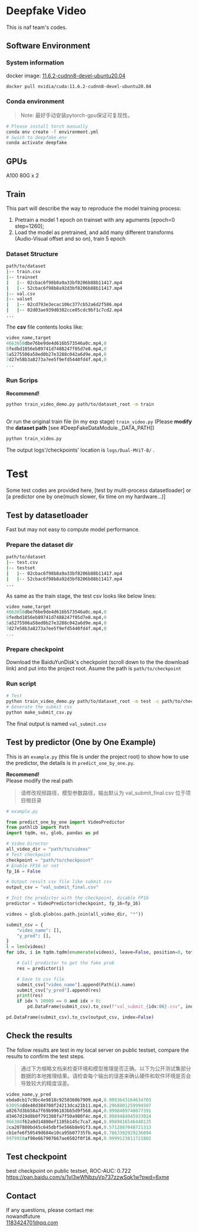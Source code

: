 # Deepfake Video
This is naf team's codes.

## Software Environment

### System information 
docker image: [11.6.2-cudnn8-devel-ubuntu20.04](https://hub.docker.com/r/nvidia/cuda/tags?page=&page_size=&ordering=&name=11.6.2-cudnn8-devel-ubuntu20.04)
``` bash
docker pull nvidia/cuda:11.6.2-cudnn8-devel-ubuntu20.04
```
### Conda environment
> Note: 最好手动安装pytorch-gpu保证可复现性。
``` bash
# Please install torch manually
conda env create -f environment.yml
# Swich to deepfake env
conda activate deepfake
```

## GPUs
A100 80G x 2

## Train
This part will describe the way to reproduce the model training process:
1. Pretrain a model 1 epoch on trainset with any aguments [epoch=0 step=1260];
2. Load the model as pretrained, and add many different transforms (Audio-Visual offset and so on), train 5 epoch


### Dataset Structure

``` bash
path/to/dataset
|-- train.csv
|-- trainset
|   |-- 02cbac6f98b8a9a33bf8206b88b11417.mp4
|   |-- 52cbac6f98b8a92d3bf8206b88b11417.mp4
|-- val.csv
|-- valset
|   |-- 02cd793e3ecac106c377cb52a6d2f586.mp4
|   |-- 02d03ae939d0302cce05cdc9bf1c7cd2.mp4
...
```

The **csv** file contents looks like:
```sql
video_name,target
4663658dbe76be9de4d616b573546a0c.mp4,0
8fedbd1856eb89741d7488247f05d7e8.mp4,0
5a5275506a58ed0b27e3288c042a6d9e.mp4,0
7d27e58b3a8273a7ee5f9efd5440fd4f.mp4,0
...
```

### Run Scrips

**Recommend!**
``` bash
python train_video_demo.py path/to/dataset_root -m train
```
\
Or run the original train file (in my exp stage) ```train_video.py```
(Please **modify** the **dataset path** [see #DeepFakeDataModule._DATA_PATH])
``` bash
python train_video.py
```

The output logs'/checkpoints' location is ```logs/Dual-MViT-B/``` .


# Test
Some test codes are provided here, [test by mulit-process datasetloader] or [a predictor one by one(much slower, 6x time on my hardware...)]
## Test by datasetloader
Fast but may not easy to compute model performance.
### Prepare the dataset dir
``` bash
path/to/dataset
|-- test.csv
|-- testset
|   |-- 02cbac6f98b8a9a33bf8206b88b11417.mp4
|   |-- 52cbac6f98b8a92d3bf8206b88b11417.mp4
...
```
As same as the train stage, the test csv looks like below lines:
``` sql
video_name,target
4663658dbe76be9de4d616b573546a0c.mp4,0
8fedbd1856eb89741d7488247f05d7e8.mp4,0
5a5275506a58ed0b27e3288c042a6d9e.mp4,0
7d27e58b3a8273a7ee5f9efd5440fd4f.mp4,0
...
```

### Prepare checkpoint
Download the BaiduYunDisk's checkpoint (scroll down to the the download link) and put into the project root. Asume the path is ```path/to/checkpoint```

### Run script
``` bash
# Test
python train_video_demo.py path/to/dataset_root -m test -c path/to/checkpoint
# Generate the submit csv
python make_submit_csv.py
```
The final output is named ```val_submit.csv```


## Test by predictor (One by One Example)
This is an ```example.py``` (this file is under the project root) to show how to use the predictor, the details is in ```predict_one_by_one.py```.

**Recommend!**
\
Please modify the real path

> 请修改视频路径，模型参数路径，输出默认为 val_submit_final.csv 位于项目根目录
``` python
# example.py

from predict_one_by_one import VideoPredictor
from pathlib import Path
import tqdm, os, glob, pandas as pd

# Video Director 
all_video_dir = "path/to/videos"
# Test checkpoint
checkpoint = "path/to/checkpoint"
# Enable FP16 or not
fp_16 = False

# Output result csv file like submit csv
output_csv = "val_submit_final.csv"

# Init the predictor with the checkpoint, disable FP16
predictor = VideoPredictor(checkpoint, fp_16=fp_16)

videos = glob.glob(os.path.join(all_video_dir, "*"))

submit_csv = {
    "video_name": [],
    "y_pred": [],
}
l = len(videos)
for idx, i in tqdm.tqdm(enumerate(videos), leave=False, position=0, total=l):

    # Call predictor to get the fake prob
    res = predictor(i)

    # Save to csv file
    submit_csv["video_name"].append(Path(i).name)
    submit_csv["y_pred"].append(res)
    print(res)
    if idx % 10000 == 0 and idx > 0:
        pd.DataFrame(submit_csv).to_csv(f"val_submit_{idx:06}.csv", index=False)

pd.DataFrame(submit_csv).to_csv(output_csv, index=False)

```
## Check the results
The follow results are test in my local server on public testset, compare the results to confirm the test steps.
> 通过下方缩略文档来检查环境和模型推理是否正确。以下为公开测试集部分数据的本地推理结果。请检查每个输出的误差来确认硬件和软件环境是否会导致较大的精度误差。
``` sql
video_name,y_pred
ebda0cb17c9bc4e9818c9250360b7909.mp4,0.9993643164634703
639954dde40d384708f24213dca21b11.mp4,0.2968801259994507
a8267d3bb58a7f69b996183bb5d9f568.mp4,0.9998409748077391
d3467d19d8b0f791388fa7f50a980f4c.mp4,0.9989484945933024
966308f62a9d14880ef1105b145c7ca7.mp4,0.9989816546440125
2ca207880bd45c645dbf5e566b8e91f3.mp4,0.5712887048721313
cb1efe6f50549d684e10ca95b07735fb.mp4,0.7863392929236094
9979928af98e667907667ae6502f0f16.mp4,0.9999123811721802
```


## Test checkpoint
best checkpoint on public testset, ROC-AUC: 0.722 \
https://pan.baidu.com/s/1vl3wWNbzuVp737zzwSqk1w?pwd=6xme

## Contact
If any questions, please contact me: \
nowandfuture \
1183424701@qq.com